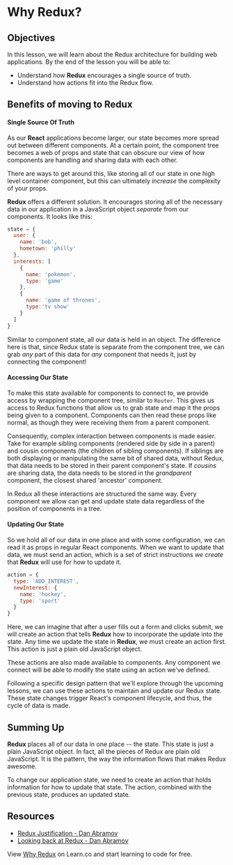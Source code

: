 # Why Redux?

## Objectives

In this lesson, we will learn about the Redux architecture for building web
applications. By the end of the lesson you will be able to:

* Understand how __Redux__ encourages a single source of truth.
* Understand how actions fit into the Redux flow.

## Benefits of moving to Redux

#### Single Source Of Truth

As our __React__ applications become larger, our state becomes more spread out
between different components.  At a certain point, the component tree becomes a
web of props and state that can obscure our view of how components are handling
and sharing data with each other.

There are ways to get around this, like storing all of our state in one high
level container component, but this can ultimately _increase_ the complexity of
your props.

__Redux__ offers a different solution. It encourages storing all of the
necessary data in our application in a JavaScript object _separate_ from our
components.  It looks like this:

```javascript
state = {
  user: {
    name: 'bob',
    hometown: 'philly'
  },
  interests: [
    {
      name: 'pokemon',
      type: 'game'
    },
    {
      name: 'game of thrones',
      type:'tv show'
    }
  ]
}
```

Similar to component state, all our data is held in an object. The difference
here is that, since Redux state is separate from the component tree, we can grab
_any_ part of this data for _any_ component that needs it, just by connecting
the component!

#### Accessing Our State

To make this state available for components to connect to, we provide access by
wrapping the component tree, similar to `Router`. This gives us access to Redux
functions that allow us to grab state and map it the props being given to a
component. Components can then read these props like normal, as though they were
receiving them from a parent component.

Consequently, complex interaction between components is made easier. Take for
example sibling components (rendered side by side in a parent) and cousin
components (the children of sibling components). If siblings are both displaying
or manipulating the same bit of shared data, without Redux, that data needs to
be stored in their parent component's state. If _cousins_ are sharing data, the
data needs to be stored in the _grandparent_ component, the closest shared
'ancestor' component.

In Redux all these interactions are structured the same way. Every component we
allow can get and update state data regardless of the position of components in
a tree.

#### Updating Our State

So we hold all of our data in one place and with some configuration, we can read
it as props in regular React components. When we want to update that data, we
must send an action, which is a set of strict instructions _we create_ that
__Redux__ will use for how to update it.  

```javascript
action = {
  type: 'ADD_INTEREST',
  newInterest: {
    name: 'hockey',
    type: 'sport'
  }
}
```

Here, we can imagine that after a user fills out a form and clicks submit, we
will create an action that tells __Redux__ how to incorporate the update into
the state.  Any time we update the state in __Redux__, we must create an action
first. This action is just a plain old JavaScript object.

These actions are also made available to components. Any component we connect
will be able to modify the state using an action we've defined.

Following a specific design pattern that we'll explore through the upcoming
lessons, we can use these actions to maintain and update our Redux state. These
state changes trigger React's component lifecycle, and thus, the cycle of data
is made.

## Summing Up

__Redux__ places all of our data in one place -- the state.  This state is just
a plain JavaScript object. In fact, all the pieces of Redux are plain old
JavaScript. It is the pattern, the way the information flows that makes Redux
awesome.

To change our application state, we need to create an action that holds information
for how to update that state. The action, combined with the previous state,
produces an updated state.

## Resources

* [Redux Justification - Dan Abramov](https://www.youtube.com/watch?v=xsSnOQynTHs)
* [Looking back at Redux - Dan Abramov](https://www.youtube.com/watch?v=uvAXVMwHJXU)

<p class='util--hide'>View <a href='https://learn.co/lessons/why-redux'>Why Redux</a> on Learn.co and start learning to code for free.</p>

